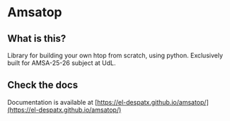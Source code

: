 # Amsatop

## What is this?

Library for building your own htop from scratch, using python.
Exclusively built for AMSA-25-26 subject at UdL.

## Check the docs

Documentation is available at [https://el-despatx.github.io/amsatop/](https://el-despatx.github.io/amsatop/)
